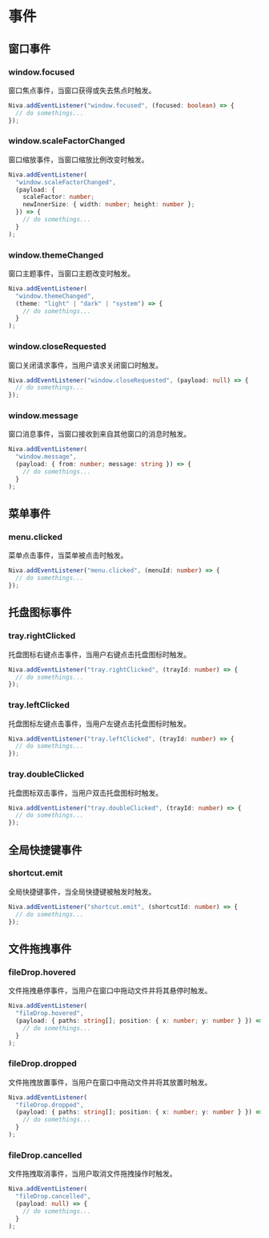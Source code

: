 # 事件

## 窗口事件

### window.focused
窗口焦点事件，当窗口获得或失去焦点时触发。
```ts
Niva.addEventListener("window.focused", (focused: boolean) => {
  // do somethings...
});
```

### window.scaleFactorChanged
窗口缩放事件，当窗口缩放比例改变时触发。
```ts
Niva.addEventListener(
  "window.scaleFactorChanged",
  (payload: {
    scaleFactor: number;
    newInnerSize: { width: number; height: number };
  }) => {
    // do somethings...
  }
);
```

### window.themeChanged
窗口主题事件，当窗口主题改变时触发。
```ts
Niva.addEventListener(
  "window.themeChanged",
  (theme: "light" | "dark" | "system") => {
    // do somethings...
  }
);
```

### window.closeRequested
窗口关闭请求事件，当用户请求关闭窗口时触发。
```ts
Niva.addEventListener("window.closeRequested", (payload: null) => {
  // do somethings...
});
```

### window.message
窗口消息事件，当窗口接收到来自其他窗口的消息时触发。
```ts
Niva.addEventListener(
  "window.message",
  (payload: { from: number; message: string }) => {
    // do somethings...
  }
);
```

## 菜单事件

### menu.clicked
菜单点击事件，当菜单被点击时触发。
```ts
Niva.addEventListener("menu.clicked", (menuId: number) => {
  // do somethings...
});
```

## 托盘图标事件

### tray.rightClicked
托盘图标右键点击事件，当用户右键点击托盘图标时触发。
```ts
Niva.addEventListener("tray.rightClicked", (trayId: number) => {
  // do somethings...
});
```

### tray.leftClicked
托盘图标左键点击事件，当用户左键点击托盘图标时触发。
```ts
Niva.addEventListener("tray.leftClicked", (trayId: number) => {
  // do somethings...
});
```

### tray.doubleClicked
托盘图标双击事件，当用户双击托盘图标时触发。
```ts
Niva.addEventListener("tray.doubleClicked", (trayId: number) => {
  // do somethings...
});
```

## 全局快捷键事件

### shortcut.emit
全局快捷键事件，当全局快捷键被触发时触发。

```ts
Niva.addEventListener("shortcut.emit", (shortcutId: number) => {
  // do somethings...
});
```

## 文件拖拽事件

### fileDrop.hovered
文件拖拽悬停事件，当用户在窗口中拖动文件并将其悬停时触发。
```ts
Niva.addEventListener(
  "fileDrop.hovered",
  (payload: { paths: string[]; position: { x: number; y: number } }) => {
    // do somethings...
  }
);
```

### fileDrop.dropped
文件拖拽放置事件，当用户在窗口中拖动文件并将其放置时触发。
```ts
Niva.addEventListener(
  "fileDrop.dropped",
  (payload: { paths: string[]; position: { x: number; y: number } }) => {
    // do somethings...
  }
);
```

### fileDrop.cancelled
文件拖拽取消事件，当用户取消文件拖拽操作时触发。
```ts
Niva.addEventListener(
  "fileDrop.cancelled",
  (payload: null) => {
    // do somethings...
  }
);
```